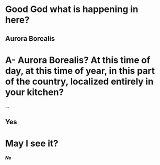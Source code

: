 # Good God what is happening in here?

## Aurora Borealis

# A- Aurora Borealis? At this time of day, at this time of year, in this part of the country, localized entirely in your kitchen?

...

## Yes

# May I see it?

##### No
